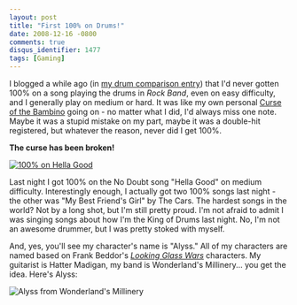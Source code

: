 ```yaml
---
layout: post
title: "First 100% on Drums!"
date: 2008-12-16 -0800
comments: true
disqus_identifier: 1477
tags: [Gaming]
---
```

I blogged a while ago (in [my drum comparison
entry](/archive/2008/11/07/drum-comparison-ion-vs.-rock-band-vs.-guitar-hero-world.aspx))
that I'd never gotten 100% on a song playing the drums in *Rock Band*,
even on easy difficulty, and I generally play on medium or hard. It was
like my own personal [Curse of the
Bambino](http://en.wikipedia.org/wiki/Curse_of_the_Bambino) going on -
no matter what I did, I'd always miss one note. Maybe it was a stupid
mistake on my part, maybe it was a double-hit registered, but whatever
the reason, never did I get 100%.

**The curse has been broken!**

[![100% on Hella
Good](http://lh3.ggpht.com/_P1NCAbHEm2Q/SUfVw81IceI/AAAAAAAAAuM/GtDA-77dq8g/s400/Hella%20Good%20-%20Medium%20-%20100%25.jpg)](http://picasaweb.google.com/lh/photo/YpEXmenorOCpVtZuae0ahA)

Last night I got 100% on the No Doubt song "Hella Good" on medium
difficulty. Interestingly enough, I actually got two 100% songs last
night - the other was "My Best Friend's Girl" by The Cars. The hardest
songs in the world? Not by a long shot, but I'm still pretty proud. I'm
not afraid to admit I was singing songs about how I'm the King of Drums
last night. No, I'm not an awesome drummer, but I was pretty stoked with
myself.

And, yes, you'll see my character's name is "Alyss." All of my
characters are named based on Frank Beddor's *[Looking Glass
Wars](http://www.amazon.com/gp/product/0142409413?ie=UTF8&tag=mhsvortex&linkCode=as2&camp=1789&creative=9325&creativeASIN=0142409413)*
characters. My guitarist is Hatter Madigan, my band is Wonderland's
Millinery... you get the idea. Here's Alyss:

![Alyss from Wonderland's
Millinery](http://www.rockband.com/uploads/user-generated-content/165136/Alyss-422x281_1_avatar_420.jpg)

